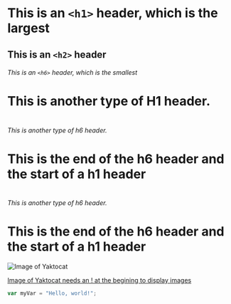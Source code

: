 # This is an `<h1>` header, which is the largest

## This is an `<h2>` header

###### This is an `<h6>` header, which is the smallest

# <h1> This is another type of H1 header.
# <h6> This is another type of h6 header. </h6> <h1>This is the end of the h6 header and the start of a h1 header</h1>
# <h6> This is another type of h6 header.<h1>This is the end of the h6 header and the start of a h1 header

![Image of Yaktocat](https://octodex.github.com/images/yaktocat.png)

[Image of Yaktocat needs an ! at the begining to display images](https://octodex.github.com/images/yaktocat.png)


``` javascript
var myVar = "Hello, world!";
```
